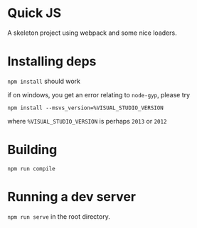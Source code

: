 # Quick JS

A skeleton project using webpack and some nice loaders.

# Installing deps

`npm install` should work

if on windows, you get an error relating to `node-gyp`, please try

`npm install --msvs_version=%VISUAL_STUDIO_VERSION`

where `%VISUAL_STUDIO_VERSION` is perhaps `2013` or `2012`

# Building

`npm run compile`

# Running a dev server

`npm run serve` in the root directory.
